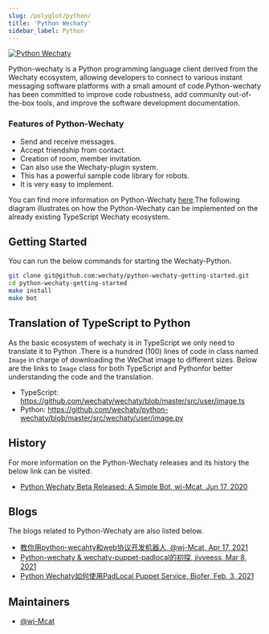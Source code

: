 ```yaml
---
slug: /polyglot/python/
title: 'Python Wechaty'
sidebar_label: Python
---
```


[![Python Wechaty](https://img.shields.io/badge/Wechaty-Python-blue)](https://github.com/wechaty/python-wechaty)

Python-wechaty is a Python programming language client derived from the Wechaty ecosystem, allowing developers to connect to various instant messaging software platforms with a small amount of code.Python-wechaty has been committed to improve code robustness, add community out-of-the-box tools, and improve the software development documentation.

### Features of Python-Wechaty

* Send and receive messages.
* Accept friendship from contact.
* Creation of room, member invitation.
* Can also use the Wechaty-plugin system.
* This has a  powerful sample code library for robots.
* It is very easy to implement.

You can find more information on Python-Wechaty [here](https://github.com/wechaty/python-wechaty-getting-started).The following diagram illustrates on how the Python-Wechaty can be implemented on the already existing TypeScript Wechaty ecosystem.

## Getting Started

You can run the below commands for starting the Wechaty-Python.

```sh
git clone git@github.com:wechaty/python-wechaty-getting-started.git
cd python-wechaty-getting-started
make install
make bot
```
## Translation of TypeScript to Python

As the basic ecosystem of wechaty is in TypeScript we only need to translate it to Python .There is a hundred (100) lines of code in  class named `Image` in charge of downloading the WeChat image to different sizes.
Below are the links to `Image` class for both TypeScript and Pythonfor better understanding the code and the translation.

* TypeScript: <https://github.com/wechaty/wechaty/blob/master/src/user/image.ts>
* Python: <https://github.com/wechaty/python-wechaty/blob/master/src/wechaty/user/image.py>

## History

For more information on the Python-Wechaty releases and its history the below link can be visited.

* [Python Wechaty Beta Released: A Simple Bot, wj-Mcat, Jun 17, 2020](https://wechaty.js.org/2020/06/17/python-wechaty-beta-released/)

## Blogs

The blogs related to Python-Wechaty are also listed below.

* [教你用python-wecahty和web协议开发机器人, @wj-Mcat, Apr 17, 2021](https://wechaty.js.org/2021/04/17/python-wechaty-use-web/)
* [Python-wechaty & wechaty-puppet-padlocal的初探, iivveess, Mar 8, 2021](https://wechaty.js.org/2021/03/08/python-wechaty-and-wechaty-puppet-padlocal/)
* [Python Wechaty如何使用PadLocal Puppet Service, Biofer, Feb, 3, 2021](https://wechaty.js.org/2021/02/03/python-wechaty-for-padlocal-puppet-service/)

## Maintainers

* [@wj-Mcat](https://wechaty.js.org/contributors/wj-mcat)
